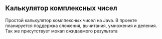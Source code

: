 ## Калькулятор комплексных чисел

Простой калькулятор комлпексных чисел на Java. 
В проекте планируется поддержка сложения, вычитания, умножения и деления. Так же присутствует мокап ожидаемого результата